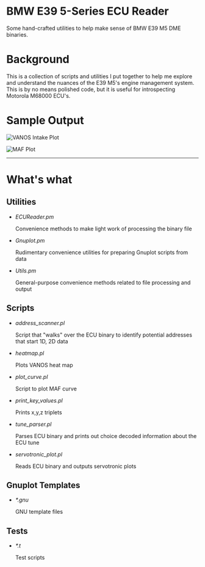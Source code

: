 # BMW E39 5-Series ECU Reader

Some hand-crafted utilities to help make sense of BMW E39 M5 DME binaries.


# Background

This is a collection of scripts and utilities I put together to help me explore and understand the nuances of the E39 M5's engine management system. This is by no means polished code, but it is useful for introspecting Motorola M68000 ECU's.

# Sample Output

![VANOS Intake Plot](https://i.stack.imgur.com/mVM2L.png)

![MAF Plot](http://i.stack.imgur.com/ie4yK.png)

---

# What's what

## Utilities

- *ECUReader.pm*
  
  Convenience methods to make light work of processing the binary file

- *Gnuplot.pm*
  
  Rudimentary convenience utilities for preparing Gnuplot scripts from data

- *Utils.pm*
  
  General-purpose convenience methods related to file processing and output

## Scripts

- *address_scanner.pl*

  Script that "walks" over the ECU binary to identify potential addresses that start 1D, 2D data

- *heatmap.pl*
  
  Plots VANOS heat map

- *plot_curve.pl*
  
  Script to plot MAF curve

- *print_key_values.pl*
  
  Prints x,y,z triplets

- *tune_parser.pl*
  
  Parses ECU binary and prints out choice decoded information about the ECU tune

- *servotronic_plot.pl*
  
  Reads ECU binary and outputs servotronic plots

## Gnuplot Templates

- *\*.gnu*
  
  GNU template files

## Tests

- *\*.t*
  
  Test scripts
